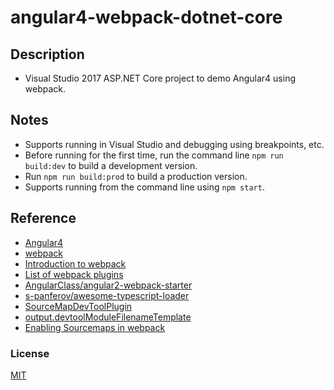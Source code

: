 # angular4-webpack-dotnet-core
## Description
* Visual Studio 2017 ASP.NET Core project to demo Angular4 using webpack.

## Notes
* Supports running in Visual Studio and debugging using breakpoints, etc.
* Before running for the first time, run the command line `npm run build:dev` to build a development version.
* Run `npm run build:prod` to build a production version.
* Supports running from the command line using `npm start`.

## Reference
* [Angular4](https://angular.io/)
* [webpack](https://github.com/webpack/webpack)
* [Introduction to webpack](https://angular.io/docs/ts/latest/guide/webpack.html)
* [List of webpack plugins](https://webpack.github.io/docs/list-of-plugins.html)
* [AngularClass/angular2-webpack-starter](https://github.com/AngularClass/angular2-webpack-starter)
* [s-panferov/awesome-typescript-loader](https://github.com/s-panferov/awesome-typescript-loader)
* [SourceMapDevToolPlugin](https://webpack.github.io/docs/list-of-plugins.html#sourcemapdevtoolplugin)
* [output.devtoolModuleFilenameTemplate](https://github.com/webpack/docs/wiki/Configuration)
* [Enabling Sourcemaps in webpack](http://survivejs.com/webpack/developing-with-webpack/enabling-sourcemaps/)

### License
[MIT](http://opensource.org/licenses/MIT)